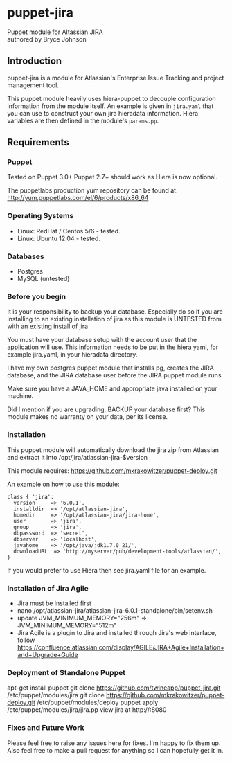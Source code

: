 # puppet-jira
Puppet module for Altassian JIRA  
authored by Bryce Johnson

## Introduction

puppet-jira is a module for Atlassian's Enterprise Issue Tracking and
project management tool.

This puppet module heavily uses hiera-puppet to decouple configuration 
information from the module itself.  An example is given in `jira.yaml`
that you can use to construct your own jira hieradata information.  Hiera
variables are then defined in the module's `params.pp`.

## Requirements

### Puppet

Tested on Puppet 3.0+ 
Puppet 2.7+ should work as Hiera is now optional.

The puppetlabs production yum repository can be found at:  
http://yum.puppetlabs.com/el/6/products/x86_64

### Operating Systems
* Linux:  RedHat / Centos 5/6 - tested.
* Linux:  Ubuntu 12.04 - tested.

### Databases
* Postgres
* MySQL (untested)

### Before you begin
It is your responsibility to backup your database.  Especially do so
if you are installing to an existing installation of jira as this module
is UNTESTED from with an existing install of jira  
  
You must have your database setup with the account user that the application
will use.  This information needs to be put in the hiera yaml, for example
jira.yaml, in your hieradata directory.  
  
I have my own postgres puppet module that installs pg, creates the JIRA
database, and the JIRA database user before the JIRA puppet module runs.  
  
Make sure you have a JAVA_HOME and appropriate java installed on your machine.
  
Did I mention if you are upgrading, BACKUP your database first? This module 
makes no warranty on your data, per its license.  

### Installation

This puppet module will automatically download the jira zip from Atlassian
and extract it into /opt/jira/atlassian-jira-$version

This module requires: https://github.com/mkrakowitzer/puppet-deploy.git
  
An example on how to use this module:

    class { 'jira':
      version     => '6.0.1',
      installdir  => '/opt/atlassian-jira',
      homedir     => '/opt/atlassian-jira/jira-home',
      user        => 'jira',
      group       => 'jira',
      dbpassword  => 'secret',
      dbserver    => 'localhost',
      javahome    => '/opt/java/jdk1.7.0_21/',
      downloadURL  => 'http://myserver/pub/development-tools/atlassian/',
    }

If you would prefer to use Hiera then see jira.yaml file for an example.

### Installation of Jira Agile
* Jira must be installed first
* nano /opt/atlassian-jira/atlassian-jira-6.0.1-standalone/bin/setenv.sh
* update JVM_MINIMUM_MEMORY="256m" => JVM_MINIMUM_MEMORY="512m"
* Jira Agile is a plugin to Jira and installed through Jira's web interface, follow https://confluence.atlassian.com/display/AGILE/JIRA+Agile+Installation+and+Upgrade+Guide

### Deployment of Standalone Puppet
apt-get install puppet
git clone https://github.com/twineapp/puppet-jira.git /etc/puppet/modules/jira
git clone https://github.com/mkrakowitzer/puppet-deploy.git /etc/puppet/modules/deploy
puppet apply /etc/puppet/modules/jira/jira.pp
view jira at http://<IP-ADDRESS>:8080

### Fixes and Future Work
Please feel free to raise any issues here for fixes.  I'm happy to fix them
up.  Also feel free to make a pull request for anything so I can hopefully
get it in.
